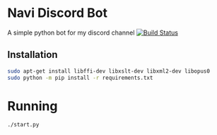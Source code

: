 # Navi Discord Bot
A simple python bot for my discord channel
[![Build Status](https://travis-ci.org/andy29485/navi-discord-bot.svg?branch=master)](https://travis-ci.org/andy29485/navi-discord-bot)

## Installation
```sh
sudo apt-get install libffi-dev libxslt-dev libxml2-dev libopus0
sudo python -m pip install -r requirements.txt
```

# Running
```
./start.py
```
